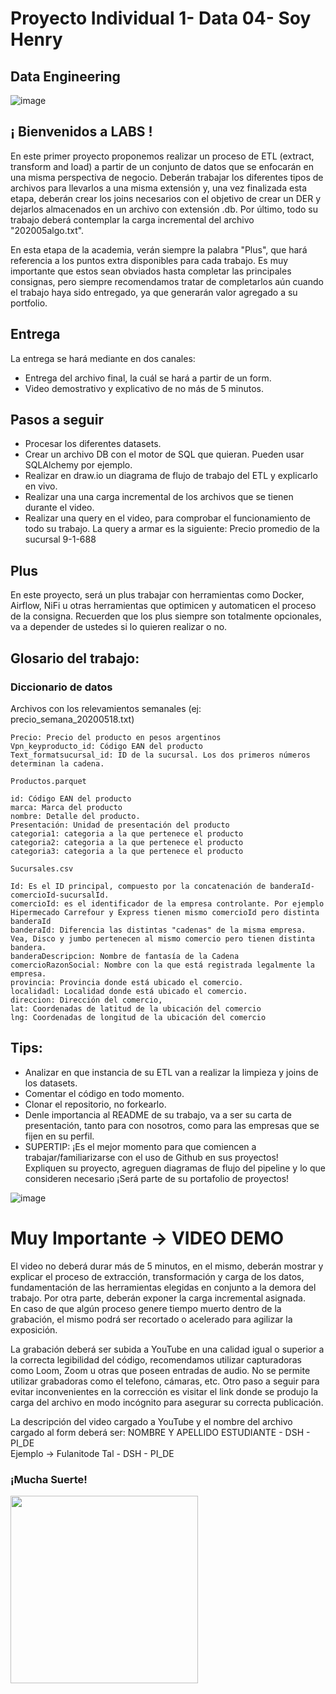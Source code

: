 # Proyecto Individual 1- Data 04- Soy Henry   
## Data Engineering
![image](https://user-images.githubusercontent.com/108296379/182138583-9011699a-f009-4454-885e-80dca182b6c8.png)


## ¡ Bienvenidos a LABS !
En este primer proyecto proponemos realizar un proceso de ETL (extract, transform and load) a partir de un conjunto de datos que se enfocarán en una misma perspectiva de negocio. Deberán trabajar los diferentes tipos de archivos para llevarlos a una misma extensión y, una vez finalizada esta etapa, deberán crear los joins necesarios con el objetivo de crear un DER y dejarlos almacenados en un archivo con extensión .db. Por último, todo su trabajo deberá contemplar la carga incremental del archivo "202005algo.txt".

En esta etapa de la academia, verán siempre la palabra "Plus", que hará referencia a los puntos extra disponibles para cada trabajo. Es muy importante que estos sean obviados hasta completar las principales consignas, pero siempre recomendamos tratar de completarlos aún cuando el trabajo haya sido entregado, ya que generarán valor agregado a su portfolio.  
    
## Entrega
La entrega se hará mediante en dos canales:
  - Entrega del archivo final, la cuál se hará a partir de un form.
  - Video demostrativo y explicativo de no más de 5 minutos. 

## Pasos a seguir
- Procesar los diferentes datasets. 
- Crear un archivo DB con el motor de SQL que quieran. Pueden usar SQLAlchemy por ejemplo.
- Realizar en draw.io un diagrama de flujo de trabajo del ETL y explicarlo en vivo.
- Realizar una una carga incremental de los archivos que se tienen durante el video.
- Realizar una query en el video, para comprobar el funcionamiento de todo su trabajo. La query a armar es la siguiente: Precio promedio de la sucursal 9-1-688

## Plus  
En este proyecto, será un plus trabajar con herramientas como Docker, Airflow, NiFi u otras herramientas que optimicen y automaticen el proceso de la consigna. Recuerden que los plus siempre son totalmente opcionales, va a depender de ustedes si lo quieren realizar o no.

## Glosario del trabajo:

### Diccionario de datos

Archivos con los relevamientos semanales (ej: precio_semana_20200518.txt)
~~~
Precio: Precio del producto en pesos argentinos
Vpn_keyproducto_id: Código EAN del producto
Text_formatsucursal_id: ID de la sucursal. Los dos primeros números determinan la cadena.
~~~

~~~
Productos.parquet  

id: Código EAN del producto
marca: Marca del producto
nombre: Detalle del producto.
Presentación: Unidad de presentación del producto
categoria1: categoria a la que pertenece el producto
categoria2: categoria a la que pertenece el producto
categoria3: categoria a la que pertenece el producto
~~~

~~~
Sucursales.csv  

Id: Es el ID principal, compuesto por la concatenación de banderaId-comercioId-sucursalId.
comercioId: es el identificador de la empresa controlante. Por ejemplo Hipermecado Carrefour y Express tienen mismo comercioId pero distinta banderaId
banderaId: Diferencia las distintas "cadenas" de la misma empresa. Vea, Disco y jumbo pertenecen al mismo comercio pero tienen distinta bandera.
banderaDescripcion: Nombre de fantasía de la Cadena
comercioRazonSocial: Nombre con la que está registrada legalmente la empresa.
provincia: Provincia donde está ubicado el comercio.
localidadl: Localidad donde está ubicado el comercio.
direccion: Dirección del comercio,
lat: Coordenadas de latitud de la ubicación del comercio
lng: Coordenadas de longitud de la ubicación del comercio
~~~

## Tips:  
- Analizar en que instancia de su ETL van a realizar la limpieza y joins de los datasets.  
- Comentar el código en todo momento.  
- Clonar el repositorio, no forkearlo.  
- Denle importancia al README de su trabajo, va a ser su carta de presentación, tanto para con nosotros, como para las empresas que se fijen en su perfil.  
- SUPERTIP: ¡Es el mejor momento para que comiencen a trabajar/familiarizarse con el uso de Github en sus proyectos!  
Expliquen su proyecto, agreguen diagramas de flujo del pipeline y lo que consideren necesario ¡Será parte de su portafolio de proyectos! 

![image](https://www.incworx.com/wp-content/uploads/2021/12/what-is-etl-used-for-1080x675.jpg)

# Muy Importante -> VIDEO DEMO
El video no deberá durar más de 5 minutos, en el mismo, deberán mostrar y explicar el proceso de extracción, transformación y carga de los datos, fundamentación de las herramientas elegidas en conjunto a la demora del trabajo. Por otra parte, deberán exponer la carga incremental asignada.  
En caso de que algún proceso genere tiempo muerto dentro de la grabación, el mismo podrá ser recortado o acelerado para agilizar la exposición.  
  
La grabación deberá ser subida a YouTube en una calidad igual o superior a la correcta legibilidad del código, recomendamos utilizar capturadoras como Loom, Zoom u otras que poseen entradas de audio. No se permite utilizar grabadoras como el telefono, cámaras, etc. Otro paso a seguir para evitar inconvenientes en la corrección es visitar el link donde se produjo la carga del archivo en modo incógnito para asegurar su correcta publicación. 

La descripción del video cargado a YouTube y el nombre del archivo cargado al form deberá ser: NOMBRE Y APELLIDO ESTUDIANTE - DSH - PI_DE  
Ejemplo -> Fulanitode Tal - DSH - PI_DE

### ¡Mucha Suerte!  

<img src = "https://user-images.githubusercontent.com/96025598/188937586-28575753-fbd6-42de-beca-81ae35b659e0.gif" height = 300>
